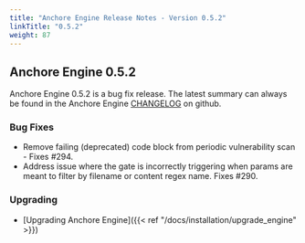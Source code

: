 ```yaml
---
title: "Anchore Engine Release Notes - Version 0.5.2"
linkTitle: "0.5.2"
weight: 87
---
```


## Anchore Engine 0.5.2

Anchore Engine 0.5.2 is a bug fix release.  The latest summary can always be found in the Anchore Engine [CHANGELOG](https://github.com/anchore/anchore-engine/blob/master/CHANGELOG.md) on github.

### Bug Fixes

+ Remove failing (deprecated) code block from periodic vulnerability scan - Fixes #294.
+ Address issue where the gate is incorrectly triggering when params are meant to filter by filename or content regex name.  Fixes #290.

### Upgrading

* [Upgrading Anchore Engine]({{< ref "/docs/installation/upgrade_engine" >}})
